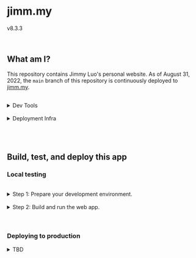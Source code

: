 # jimm.my

v8.3.3

<br/>

## What am I?

This repository contains Jimmy Luo's personal website. As of August 31, 2022, the `main` branch of this repository is continuously deployed to [jimm.my](https://jimm.my/).

<br/>

<details><summary>Dev Tools</summary>

This is a web app with a server built on [Express](https://expressjs.com/) [Node.js](https://nodejs.org/en/) and a presentation layer built on [Svelte](https://svelte.dev/) templating and handrolled styles. The source is written in [TypeScript](https://typescriptlang.org/).

| Key          | Value                                                |
| ------------ | ---------------------------------------------------- |
| Platform     | Windows 11                                           |
| Architecture | amd64                                                |
| IDE          | [Visual Studio Code](https://code.visualstudio.com/) |
| Dependencies | See `package.json`                                   |

</details>

<br/>

<details><summary>Deployment Infra</summary>

The source contained in this repository's `main` branch is continuously built and deployed to an [Azure Web App](https://azure.microsoft.com/en-us/services/app-service/web/) instance using [GitHub Actions](https://docs.microsoft.com/en-us/azure/app-service/deploy-github-actions?tabs=applevel).

| Key                    | Value                                                                                                    |
| ---------------------- | -------------------------------------------------------------------------------------------------------- |
| Cloud Service Provider | Microsoft Azure                                                                                          |
| Cloud App              | [Azure Web App](https://azure.microsoft.com/en-us/services/app-service/web/)                             |
| CI/CD Connector        | [GitHub Actions](https://docs.microsoft.com/en-us/azure/app-service/deploy-github-actions?tabs=applevel) |

</details>

<br/>
<br/>
<br/>

## Build, test, and deploy this app

### Local testing

<br/>

<details><summary>Step 1: Prepare your development environment.</summary>

1.  If you don't already have Node.js, [install Node.js](https://nodejs.dev/en/learn/how-to-install-nodejs).

2.  Save this Git repository on your local machine.

3.  Open a terminal at the root of the repository.

4.  Run the following command to install all the required Node.js packages (specified in your project root directory by package.json):

        npm ci

You now have:

- ... all the necessary project files downloaded to your local directory.
- ... all the necessary dependencies installed to locally build and deploy (test) this web app.

</details>

<br/>

<details><summary>Step 2: Build and run the web app.</summary>

You can now run this web app's `dev` script, which prepares a local build of the web app, deploys it on your local host machine, and opens a browser to the local host so you can preview the app. It also continuously rebuilds when any changes are detected.

    npm run dev

</details>

<br/>
<br/>

### Deploying to production

<details><summary>TBD</summary>

<br/>

Placeholder for deployment instructions once on a stable minor build with continuously deploying commits.

</details>

